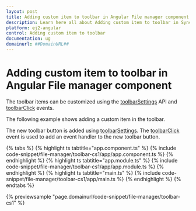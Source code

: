 ```yaml
---
layout: post
title: Adding custom item to toolbar in Angular File manager component | Syncfusion
description: Learn here all about Adding custom item to toolbar in Syncfusion Angular File manager component of Syncfusion Essential JS 2 and more.
platform: ej2-angular
control: Adding custom item to toolbar 
documentation: ug
domainurl: ##DomainURL##
---
```


# Adding custom item to toolbar in Angular File manager component

The toolbar items can be customized using the [toolbarSettings](https://ej2.syncfusion.com/angular/documentation/api/file-manager/#toolbarsettings) API and [toolbarClick](https://ej2.syncfusion.com/angular/documentation/api/file-manager/#toolbarclick) events.

The following example shows adding a custom item in the toolbar.

The new toolbar button is added using [toolbarSettings](https://ej2.syncfusion.com/angular/documentation/api/file-manager/#toolbarsettings). The [toolbarClick](https://ej2.syncfusion.com/angular/documentation/api/file-manager/#toolbarclick) event is used to add an event handler to the new toolbar button.

{% tabs %}
{% highlight ts tabtitle="app.component.ts" %}
{% include code-snippet/file-manager/toolbar-cs1/app/app.component.ts %}
{% endhighlight %}
{% highlight ts tabtitle="app.module.ts" %}
{% include code-snippet/file-manager/toolbar-cs1/app/app.module.ts %}
{% endhighlight %}
{% highlight ts tabtitle="main.ts" %}
{% include code-snippet/file-manager/toolbar-cs1/app/main.ts %}
{% endhighlight %}
{% endtabs %}
  
{% previewsample "page.domainurl/code-snippet/file-manager/toolbar-cs1" %}